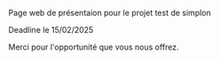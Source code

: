 Page web de présentaion pour le projet test de simplon 

Deadline le 15/02/2025

Merci pour l'opportunité que vous nous offrez. 
